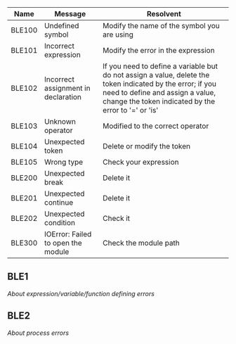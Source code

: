 | Name | Message | Resolvent |
|---|---|---|
| BLE100 | Undefined symbol | Modify the name of the symbol you are using |
| BLE101 | Incorrect expression | Modify the error in the expression |
| BLE102 | Incorrect assignment in declaration | If you need to define a variable but do not assign a value, delete the token indicated by the error; if you need to define and assign a value, change the token indicated by the error to '=' or 'is' |
| BLE103 | Unknown operator | Modified to the correct operator |
| BLE104 | Unexpected token | Delete or modify the token |
| BLE105 | Wrong type | Check your expression |
| BLE200 | Unexpected break | Delete it |
| BLE201 | Unexpected continue | Delete it |
| BLE202 | Unexpected condition | Check it |
| BLE300 | IOError: Failed to open the module | Check the module path |

## BLE1
_About expression/variable/function defining errors_
## BLE2
_About process errors_

